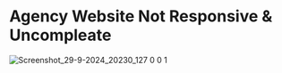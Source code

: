 # Agency Website Not Responsive & Uncompleate
![Screenshot_29-9-2024_20230_127 0 0 1](https://github.com/user-attachments/assets/de849274-0659-4cc9-95ff-aab6a5e2ed6b)
